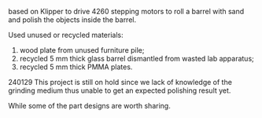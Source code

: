 
based on Klipper to drive 4260 stepping motors to roll a barrel with sand and polish the objects inside the barrel. 

Used unused or recycled materials: 

1) wood plate from unused furniture pile;
2) recycled 5 mm thick glass barrel dismantled from wasted lab apparatus; 
3) recycled 5 mm thick PMMA plates. 


240129 This project is still on hold since we lack of knowledge of the grinding medium thus unable to get an expected polishing result yet. 

While some of the part designs are worth sharing. 

